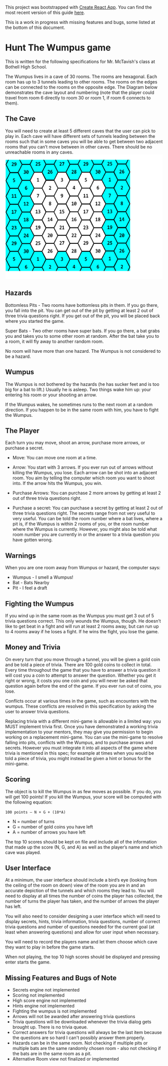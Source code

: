 This project was bootstrapped with [Create React App](https://github.com/facebookincubator/create-react-app). You can find the most recent version of this guide [here](https://github.com/facebookincubator/create-react-app/blob/master/packages/react-scripts/template/README.md).

This is a work in progress with missing features and bugs, some listed at the bottom of this document.

# Hunt The Wumpus game
 
This is written for the following specifications for Mr. McTavish's class at Bothell High School.

The Wumpus lives in a cave of 30 rooms.  The rooms are hexagonal.  Each room has up to 3 tunnels leading to other rooms.  The rooms on the edges can be connected to the rooms on the opposite edge. The Diagram below demonstrates the cave layout and numbering (note that the player could travel from room 6 directly to room 30 or room 1, if room 6 connects to them).

## The Cave

You will need to create at least 5 different caves that the user can pick to play in.  Each cave will have different sets of tunnels leading between the rooms such that in some caves you will be able to get between two adjacent rooms that you can’t move between in other caves. There should be no unreachable rooms in any caves.
![Cave map](readmeAssets/caveRoomDiagram.png)

## Hazards

Bottomless Pits - Two rooms have bottomless pits in them.  If you go there, you fall into the pit.  You can get out of the pit by getting at least 2 out of three trivia questions right.  If you get out of the pit, you will be placed back where you started the game.

Super Bats - Two other rooms have super bats.  If you go there, a bat grabs you and takes you to some other room at random.  After the bat take you to a room, it will fly away to another random room.

No room will have more than one hazard. The Wumpus is not considered to be a hazard.

## Wumpus

The Wumpus is not bothered by the hazards (he has sucker feet and is too big for a bat to lift.)  Usually he is asleep.  Two things wake him up: your entering his room or your shooting an arrow.

If the Wumpus wakes, he sometimes runs to the next room at a random direction.  If you happen to be in the same room with him, you have to fight the Wumpus.

## The Player

Each turn you may move, shoot an arrow, purchase more arrows, or purchase a secret.  

- Move: You can move one room at a time.

- Arrow: You start with 3 arrows.  If you ever run out of arrows without killing the Wumpus, you lose.  Each arrow can be shot into an adjacent room.  You aim by telling the computer which room you want to shoot into.  If the arrow hits the Wumpus, you win.

- Purchase Arrows: You can purchase 2 more arrows by getting at least 2 out of three trivia questions right.

- Purchase a secret: You can purchase a secret by getting at least 2 out of three trivia questions right.  The secrets range from not very useful to very useful.  You can be told the room number where a bat lives, where a pit is, if the Wumpus is within 2 rooms of you, or the room number where the Wumpus is currently.  However, you might also be told what room number you are currently in or the answer to a trivia question you have gotten wrong.

## Warnings

When you are one room away from Wumpus or hazard, the computer says:

- Wumpus - I smell a Wumpus!
- Bat - Bats Nearby
- Pit - I feel a draft

## Fighting the Wumpus

If you wind up in the same room as the Wumpus you must get 3 out of 5 trivia questions correct.  This only wounds the Wumpus, though.  He doesn’t like to get beat in a fight and will run at least 2 rooms away, but can run up to 4 rooms away if he loses a fight.  If he wins the fight, you lose the game.

## Money and Trivia

On every turn that you move through a tunnel, you will be given a gold coin and be told a piece of trivia.  There are 100 gold coins to collect in total.  Every time throughout the game that you have to answer a trivia question it will cost you a coin to attempt to answer the question.  Whether you get it right or wrong, it costs you one coin and you will never be asked that question again before the end of the game.  If you ever run out of coins, you lose.

Conflicts occur at various times in the game, such as encounters with the wumpus.  These conflicts are resolved in this specification by asking the user to answer trivia questions.

Replacing trivia with a different mini-game is allowable in a limited way: you MUST implement trivia first.  Once you have demonstrated a working trivia implementation to your mentors, they may give you permission to begin working on a replacement mini-game.  You can use the mini-game to resolve falling into pits, conflicts with the Wumpus, and to purchase arrows and secrets.  However you must integrate it into all aspects of the game where trivia is mentioned in this spec; for example at times when you would be told a piece of trivia, you might instead be given a hint or bonus for the mini-game.

## Scoring

The object is to kill the Wumpus in as few moves as possible.  If you do, you will get 100 points!  If you kill the Wumpus, your score will be computed with the following equation:

```100 points – N + G + (10*A)```

- N = number of turns
- G = number of gold coins you have left
- A = number of arrows you have left

The top 10 scores should be kept on file and include all of the information that made up the score (N, G, and A) as well as the player’s name and which cave was played.

## User Interface

At a minimum, the user interface should include a bird’s eye (looking from the ceiling of the room on down) view of the room you are in and an accurate depiction of the tunnels and which rooms they lead to.  You will need to display at all times the number of coins the player has collected, the number of turns the player has taken,  and the number of arrows the player has left.

You will also need to consider designing a user interface which will need to display secrets, hints, trivia information, trivia questions, number of correct trivia questions and number of questions needed for the current goal (at least when answering questions) and allow for user input when necessary.

You will need to record the players name and let them choose which cave they want to play in before the game starts.

When not playing, the top 10 high scores should be displayed and pressing enter starts the game.

## Missing Features and Bugs of Note

- Secrets engine not implemented
- Scoring not implemented
- High score engine not implemented
- Hints engine not implemented
- Fighting the wumpus is not implemented
- Arrows will not be awarded after answering trivia questions
- Trivia questions will be downloaded whenever the trivia dialog gets brought up. There is no trivia queue.
- Correct answers for trivia questions will always be the last item because the questions are so hard I can't possibly answer them properly.
- Hazards can be in the same room. Not checking if multiple pits or multiple bats are the same randomly chosen room - also not checking if the bats are in the same room as a pit.
- Alternative Room view not finalized or implemented
